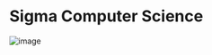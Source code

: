 # Sigma Computer Science

![image](https://github.com/sigmacompsci/.github/assets/140008493/9fd52109-59ba-46eb-a02f-b68ff9c7c703)

